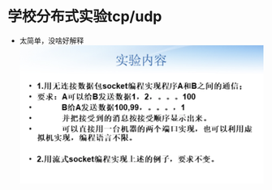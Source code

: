 # 学校分布式实验tcp/udp
- 太简单，没啥好解释
![要求](https://github.com/ouyangyi1998/MyPostPicture/blob/master/picture/QQ20200529-105918%402x.png)

